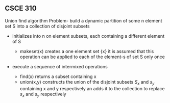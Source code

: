 CSCE 310
---------------------
Union find algorithm
Problem- build a dynamic partition of some n element set S into a collection of disjoint subsets 

- initializes into n on element subsets, each containing a different element of S
    - makeset(x) creates a one element set {x} it is assumed that this operation can be applied to each of the element-s of set S only once

- execute a sequence of intermixed operations 
    - find(x) returns a subset containing x
    - union(x,y) constructs the union of the disjoint subsets $S_x$ and $s_y$ containing x and y respectively an adds it to the collection to replace $s_x$ and $s_y$ respectively 

    